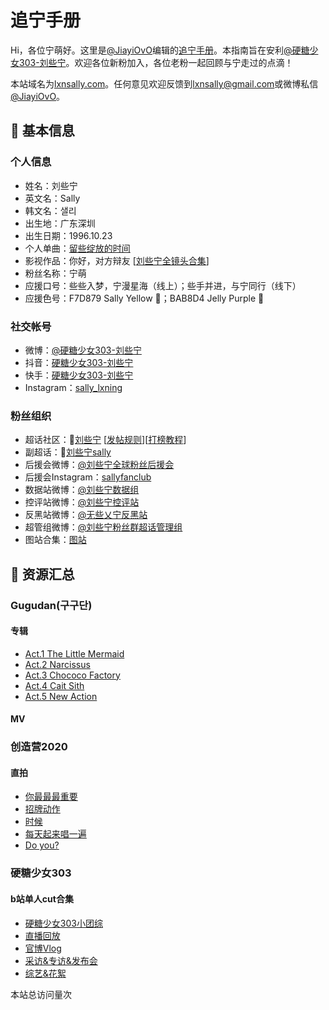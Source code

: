 # 追宁手册

Hi，各位宁萌好。这里是[@JiayiOvO](https://weibo.com/u/6049671192)编辑的[追宁手册](https://lxnsally.com)。本指南旨在安利[@硬糖少女303-刘些宁](https://weibo.com/gugudansally)。欢迎各位新粉加入，各位老粉一起回顾与宁走过的点滴！

本站域名为[lxnsally.com](https://lxnsally.com)。任何意见欢迎反馈到[lxnsally@gmail.com](mailto:lxnsally@gmail.com)或微博私信[@JiayiOvO](https://weibo.com/u/6049671192)。

## :lemon: 基本信息

### 个人信息
+ 姓名：刘些宁
+ 英文名：Sally
+ 韩文名：샐리
+ 出生地：广东深圳
+ 出生日期：1996.10.23
+ 个人单曲：[留些绽放的时间](https://y.qq.com/n/yqq/song/004bMAZT1KjaQD.html?ADTAG=h5_playsong&no_redirect=1)
+ 影视作品：你好，对方辩友 [[刘些宁全镜头合集](https://www.bilibili.com/video/BV1fC4y1b7mZ?from=search&seid=12506118044321285554)]
+ 粉丝名称：宁萌
+ 应援口号：些些入梦，宁漫星海（线上）；些手并进，与宁同行（线下）
+ 应援色号：F7D879 Sally Yellow :yellow_heart:；BAB8D4 Jelly Purple :purple_heart:

### 社交帐号
+ 微博：[@硬糖少女303-刘些宁](https://weibo.com/gugudansally)
+ 抖音：[硬糖少女303-刘些宁](https://v.douyin.com/J5xnEMo/)
+ 快手：[硬糖少女303-刘些宁](https://v.kuaishou.com/5xhW3P)
+ Instagram：[sally_lxning](https://www.instagram.com/sally_lxning/?hl=zh-cn)

### 粉丝组织
+ 超话社区：:gem:[刘些宁](https://weibo.com/p/100808b8e52cae25b51d2d62e788e5666d8662/super_index) [[发帖规则](http://t.cn/A6yU1f7P)][[打榜教程](http://t.cn/A62Q3hKv)]
+ 副超话：:gem:[刘些宁sally](https://weibo.com/p/100808baa8c7be6515220d8905265ba6bd2c1e/super_index)
+ 后援会微博：[@刘些宁全球粉丝后援会](https://weibo.com/u/5117144473?refer_flag=1001030103_&is_all=1)
+ 后援会Instagram：[sallyfanclub](https://www.instagram.com/sallyfanclub/)
+ 数据站微博：[@刘些宁数据组](https://weibo.com/u/7483388793?from=feed&loc=at&nick=%E5%88%98%E4%BA%9B%E5%AE%81%E6%95%B0%E6%8D%AE%E7%BB%84&is_all=1)
+ 控评站微博：[@刘些宁控评站](https://weibo.com/u/7454012344?from=feed&loc=at&nick=%E5%88%98%E4%BA%9B%E5%AE%81%E6%8E%A7%E8%AF%84%E7%AB%99)
+ 反黑站微博：[@无些乂宁反黑站](https://weibo.com/n/%E6%97%A0%E4%BA%9B%E4%B9%82%E5%AE%81%E5%8F%8D%E9%BB%91%E7%AB%99?from=feed&loc=at)
+ 超管组微博：[@刘些宁粉丝群超话管理组](https://weibo.com/u/7293906567)
+ 图站合集：[图站](https://weibo.com/p/1005055117144473/follow?relate=recomm_group_list&from=rel&wvr=5#place)

## :lemon: 资源汇总

### Gugudan(구구단)

#### 专辑
+ [Act.1 The Little Mermaid](https://y.qq.com/n/yqq/album/0041hs3X1ZW8Pw.html)
+ [Act.2 Narcissus](https://y.qq.com/n/yqq/album/001vsBsx4GnIB7.html)
+ [Act.3 Chococo Factory](https://y.qq.com/n/yqq/album/003X0SfH0XTSzC.html)
+ [Act.4 Cait Sith](https://y.qq.com/n/yqq/album/002lvQoJ0BOsrQ.html)
+ [Act.5 New Action](https://y.qq.com/n/yqq/album/002z1NpV3wNQEF.html)

#### MV

### 创造营2020

#### 直拍
+ [你最最最重要](https://v.qq.com/x/cover/mzc00200ey22zjz/q0033otxpvi.html)
+ [招牌动作](http://t.cn/A6Ak2CeK)
+ [时候](http://t.cn/A62oTraD)
+ [每天起来唱一遍](http://t.cn/A6LNLJdw)
+ [Do you?](http://m.v.qq.com/x/cover/x/mzc00200jl5tm9a/g0034of97g7.html?&url_from=share&second_share=0&share_from=copy)

### 硬糖少女303

#### b站单人cut合集
+ [硬糖少女303小团综](https://space.bilibili.com/637030369/channel/detail?cid=154570)
+ [直播回放](https://space.bilibili.com/637030369/channel/detail?cid=154571)
+ [官博Vlog](https://space.bilibili.com/637030369/channel/detail?cid=150875)
+ [采访&专访&发布会](https://space.bilibili.com/637030369/channel/detail?cid=150874)
+ [综艺&花絮](https://space.bilibili.com/637030369/channel/detail?cid=150871)

<div markdown="0"><script async src="//busuanzi.ibruce.info/busuanzi/2.3/busuanzi.pure.mini.js"></script>
            <span id="busuanzi_container_site_pv">本站总访问量<span id="busuanzi_value_site_pv"></span>次</span></div>
        
